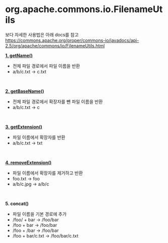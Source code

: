 # org.apache.commons.io.FilenameUtils

보다 자세한 사용법은 아래 docs를 참고
https://commons.apache.org/proper/commons-io/javadocs/api-2.5/org/apache/commons/io/FilenameUtils.html


<b> <a href="GetName.java"> 1. getName() </a> </b>
 - 전체 파일 경로에서 파일 이름을 반환
 - a/b/c.txt -> c.txt
<br>

<b> <a href="GetBaseName.java"> 2. getBaseName() </a> </b>
 - 전체 파일 경로에서 확장자를 뺀 파일 이름을 반환
 - a/b/c.txt -> c
<br>

<b> <a href="GetExtension.java"> 3. getExtension() </a> </b>
 - 파일 이름에서 확장자를 반환
 - a/b/c.txt -> txt
<br>

<b> <a href="RemoveExtension.java"> 4. removeExtension() </a> </b>
 - 파일 이름에서 확장자를 제거하고 반환
 - foo.txt	-> foo
 - a/b/c.jpg -> a/b/c
<br>

<b> 5. concat() </b>
 - 파일 이름을 기본 경로에 추가
 - /foo/ + bar		-> /foo/bar
 - /foo + bar		-> /foo/bar
 - /foo + /bar		-> /foo/bar
 - /foo + bar/c.txt	-> /foo/bar/c.txt
<br>

